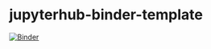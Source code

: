 # jupyterhub-binder-template
[![Binder](https://mybinder.org/badge_logo.svg)](https://mybinder.org/v2/gh/mle313/jupyterhub-binder-template/HEAD)
